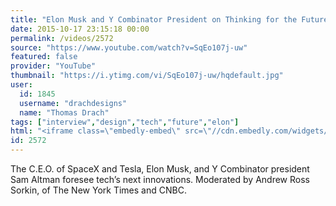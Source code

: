 ```yaml
---
title: "Elon Musk and Y Combinator President on Thinking for the Future - FULL CONVERSATION"
date: 2015-10-17 23:15:18 00:00
permalink: /videos/2572
source: "https://www.youtube.com/watch?v=SqEo107j-uw"
featured: false
provider: "YouTube"
thumbnail: "https://i.ytimg.com/vi/SqEo107j-uw/hqdefault.jpg"
user:
  id: 1845
  username: "drachdesigns"
  name: "Thomas Drach"
tags: ["interview","design","tech","future","elon"]
html: "<iframe class=\"embedly-embed\" src=\"//cdn.embedly.com/widgets/media.html?src=https%3A%2F%2Fwww.youtube.com%2Fembed%2FSqEo107j-uw%3Fwmode%3Dtransparent%26feature%3Doembed&wmode=transparent&url=https%3A%2F%2Fwww.youtube.com%2Fwatch%3Fv%3DSqEo107j-uw&image=https%3A%2F%2Fi.ytimg.com%2Fvi%2FSqEo107j-uw%2Fhqdefault.jpg&key=daaebf4d9cdd46779200162d0ca86e20&type=text%2Fhtml&schema=youtube\" width=\"854\" height=\"480\" scrolling=\"no\" frameborder=\"0\" allowfullscreen></iframe>"
id: 2572
---
```


The C.E.O. of SpaceX and Tesla, Elon Musk, and Y Combinator president Sam Altman foresee tech’s next innovations. Moderated by Andrew Ross Sorkin, of The New York Times and CNBC.